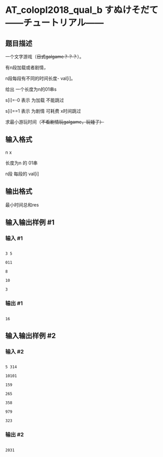 # AT_colopl2018_qual_b すぬけそだて――チュートリアル――

## 题目描述

一个文字游戏（~~日式galgame？？？~~）。  
有n段加载或者剧情，  
n段每段有不同的时间长度- val[i]。  
给出 一个长度为n的01串s

s[i]=-0 表示 为加载 不能跳过
s[i]==1 表示 为剧情 可耗费 x时间跳过  
求最小游玩时间（~~不看剧情玩galgame，玩锤子）~~

## 输入格式

n x  
长度为n 的 01串  
n段 每段的 val[i]

## 输出格式

最小时间总和res

## 输入输出样例 #1

### 输入 #1

```
3 5
011
8
10
3
```

### 输出 #1

```
16
```

## 输入输出样例 #2

### 输入 #2

```
5 314
10101
159
265
358
979
323
```

### 输出 #2

```
2031
```